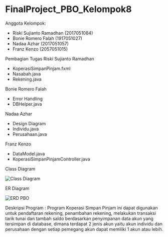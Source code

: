 # FinalProject_PBO_Kelompok8
Anggota Kelompok:
* Riski Sujianto Ramadhan (2017051084)
* Bonie Romero Falah      (1917051027)
* Nadaa Azhar             (2017051057)
* Franz Kenzo             (2057051015)

Pembagian Tugas
Riski Sujianto Ramadhan
- KoperasiSimpanPinjam.fxml
- Nasabah.java
- Rekening.java

Bonie Romero Falah
- Error Handling
- DBHelper.java

Nadaa Azhar
- Design Diagram
- Individu.java
- Perusahaan.java

Franz Kenzo
- DataModel.java
- KoperasiSimpanPinjamController.java

Class Diagram

![Class Diagram](https://user-images.githubusercontent.com/78955667/147523538-bbd75640-a139-4adc-8320-76dab2750496.jpeg)


ER Diagram

![ERD PBO](https://user-images.githubusercontent.com/78955667/147523560-28396048-028c-433d-8fe0-0d39cc9a3363.png)

Deskripsi Program :
Program Koperasi Simpan Pinjam ini dapat digunakan untuk pendaftaran rekening, penambahan rekening, melakukan transaksi tarik tunai dan tambah saldo berdasarkan penyimpanan data akun yang tersimpan di database, dimana terdapat 2 jenis akun yaitu akun individu dan perusahaan dengan setiap pemegang akun dapat memiliki 1 akun atau lebih.

